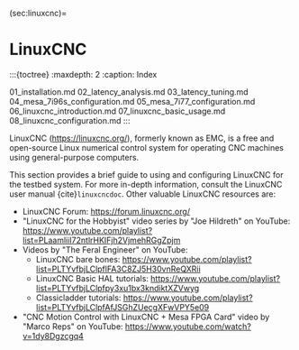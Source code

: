 (sec:linuxcnc)=
# LinuxCNC

:::{toctree}
:maxdepth: 2
:caption: Index

01_installation.md
02_latency_analysis.md
03_latency_tuning.md
04_mesa_7i96s_configuration.md
05_mesa_7i77_configuration.md
06_linuxcnc_introduction.md
07_linuxcnc_basic_usage.md
08_linuxcnc_configuration.md
:::

LinuxCNC (<https://linuxcnc.org/>), formerly known as EMC, is a free and open-source Linux numerical control system for operating CNC machines using general-purpose computers.

This section provides a brief guide to using and configuring LinuxCNC for the testbed system. For more in-depth information, consult the LinuxCNC user manual {cite}`linuxcncdoc`. Other valuable LinuxCNC resources are:

- LinuxCNC Forum: <https://forum.linuxcnc.org/>
- "LinuxCNC for the Hobbyist" video series by "Joe Hildreth" on YouTube:
    <https://www.youtube.com/playlist?list=PLaamliiI72ntlrHKIFjh2VjmehRGgZpjm>
- Videos by "The Feral Engineer" on YouTube:
  - LinuxCNC bare bones:
        <https://www.youtube.com/playlist?list=PLTYvfbjLClpflFA3C8ZJ5H30vnReQXRii>
  - LinuxCNC Basic HAL tutorials:
        <https://www.youtube.com/playlist?list=PLTYvfbjLClpfpy3xu1bx3kndiktXZVwyg>
  - Classicladder tutorials:
        <https://www.youtube.com/playlist?list=PLTYvfbjLClpfAfJSGhZUecgXFwVPY5e09>
- "CNC Motion Control with LinuxCNC + Mesa FPGA Card" video by "Marco Reps" on YouTube:
    <https://www.youtube.com/watch?v=1dy8Dgzcgq4>
